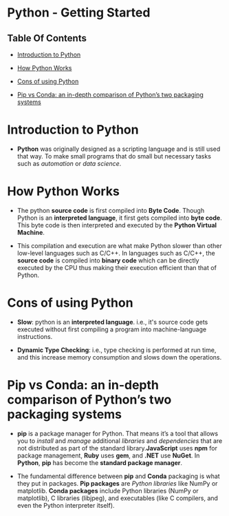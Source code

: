 # Python - Getting Started

## Table Of Contents
- [Introduction to Python](#Introduction-to-Python)

- [How Python Works](#How-Python-Works)

- [Cons of using Python](#Cons-of-using-Python)

- [Pip vs Conda: an in-depth comparison of Python’s two packaging systems](#Pip-vs-Conda:-an-in-depth-comparison-of-Python’s-two-packaging-systems)


# Introduction to Python
* __Python__ was originally designed as a scripting language and is still used that way. To make small programs that do small but necessary tasks such as _automation_ or _data science_.

# How Python Works
* The python __source code__ is first compiled into __Byte Code__. Though Python is an __interpreted language__, it first gets compiled into __byte code__. This byte code is then interpreted and executed by the __Python Virtual Machine__.

* This compilation and execution are what make Python slower than other low-level languages such as C/C++. In languages such as C/C++, the __source code__ is compiled into __binary code__ which can be directly executed by the CPU thus making their execution efficient than that of Python.

# Cons of using Python
* __Slow__: python is an __interpreted language__. i.e., it's source code gets executed without first compiling a program into machine-language instructions.

* __Dynamic Type Checking__: i.e., type checking is performed at run time, and this increase memory consumption and slows down the operations.

# Pip vs Conda: an in-depth comparison of Python’s two packaging systems
* __pip__ is a package manager for Python. That means it’s a tool that allows you to _install_ and _manage_ additional _libraries_ and _dependencies_ that are not distributed as part of the standard library.__JavaScript__ uses __npm__ for package management, __Ruby__ uses __gem__, and __.NET__ use __NuGet__. In __Python__, __pip__ has become the __standard package manager__.

* The fundamental difference between __pip__ and __Conda__ packaging is what they put in packages. __Pip packages__ are _Python libraries_ like NumPy or matplotlib. __Conda packages__ include Python libraries (NumPy or matplotlib), C libraries (libjpeg), and executables (like C compilers, and even the Python interpreter itself).